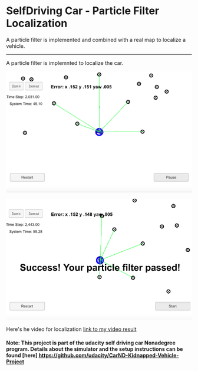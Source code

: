 
# **SelfDriving Car - Particle Filter Localization**

A particle filter is implemented and combined with a real map to localize a vehicle.

[//]: # (Image References)

[image1]: ./particle_filter1.png "mpc car1"
[image2]: ./particle_filter2.png "mpc car2"
[video1]: ./particle_filter_sim.mov "mpc video"


---
A particle filter is implemnted to localize the car.

![alt text][image1]



![alt text][image2]




Here's he video for localization [link to my video result][video1]


#### Note: This project is part of the udacity self driving car Nonadegree program. Details about the simulator and the setup instructions can be found [here] https://github.com/udacity/CarND-Kidnapped-Vehicle-Project
